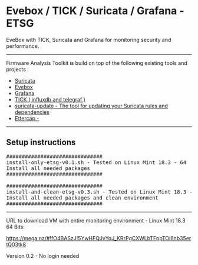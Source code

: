 # Evebox / TICK / Suricata / Grafana - ETSG

EveBox with TICK, Suricata and Grafana for monitoring security and performance.


***

Firmware Analysis Toolkit is build on top of the following existing tools and projects :
* [Suricata](https://suricata-ids.org/)
* [Evebox](https://evebox.org/)
* [Grafana](https://grafana.com/)
* [TICK ( influxdb and telegraf ) ](https://www.influxdata.com/time-series-platform/)
* [suricata-update - The tool for updating your Suricata rules and dependencies](https://github.com/OISF/suricata-update)
* [Ettercap - ](https://www.ettercap-project.org/)

***
## Setup instructions

<pre>
###############################
install-only-etsg-v0.1.sh - Tested on Linux Mint 18.3 - 64
Install all needed packages
###############################

###############################
install-and-clean-etsg-v0.3.sh - Tested on Linux Mint 18.3 - 64
Install all needed packages and clean environment
###############################
</pre>

***

URL to download VM with entire monitoring environment - Linux Mint 18.3 64 Bits:

https://mega.nz/#!fO4BASzJ!5YwHFQJvYqJ_KRrPgCXWLbTFppTOi6nb35ertQ03tk8

Version 0.2 - No login needed
